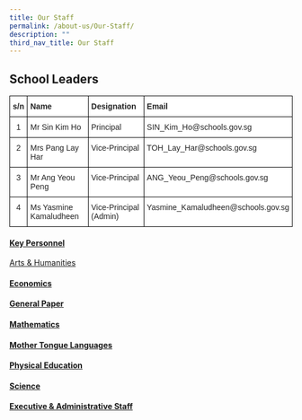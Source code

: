 ```yaml
---
title: Our Staff
permalink: /about-us/Our-Staff/
description: ""
third_nav_title: Our Staff
---
```

## School Leaders

<style type="text/css">
.tg  {border-collapse:collapse;border-spacing:0;}
.tg td{border-color:black;border-style:solid;border-width:1px;font-family:Arial, sans-serif;font-size:14px;
  overflow:hidden;padding:10px 5px;word-break:normal;}
.tg th{border-color:black;border-style:solid;border-width:1px;font-family:Arial, sans-serif;font-size:14px;
  font-weight:normal;overflow:hidden;padding:10px 5px;word-break:normal;}
.tg .tg-l2bf{background-color:#FFF;color:#222;font-weight:bold;text-align:left;vertical-align:top}
.tg .tg-4ufn{background-color:#FFF;color:#222;font-weight:bold;text-align:center;vertical-align:top}
.tg .tg-lygy{background-color:#FFF;color:#222;text-align:center;vertical-align:top}
.tg .tg-tsok{background-color:#FFF;color:#222;text-align:left;vertical-align:top}
</style>
<table class="tg">
<thead>
  <tr>
    <th class="tg-4ufn">s/n</th>
    <th class="tg-l2bf">Name</th>
    <th class="tg-l2bf">Designation</th>
    <th class="tg-l2bf">Email</th>
  </tr>
</thead>
<tbody>
  <tr>
    <td class="tg-lygy">1</td>
    <td class="tg-tsok">Mr Sin Kim Ho</td>
    <td class="tg-tsok">Principal</td>
    <td class="tg-tsok">SIN_Kim_Ho@schools.gov.sg</td>
  </tr>
  <tr>
    <td class="tg-lygy">2</td>
    <td class="tg-tsok">Mrs Pang Lay Har<br></td>
    <td class="tg-tsok">Vice-Principal<br></td>
    <td class="tg-tsok">TOH_Lay_Har@schools.gov.sg</td>
  </tr>
  <tr>
    <td class="tg-lygy">3</td>
    <td class="tg-tsok">Mr Ang Yeou Peng</td>
    <td class="tg-tsok">Vice-Principal</td>
    <td class="tg-tsok">ANG_Yeou_Peng@schools.gov.sg</td>
  </tr>
  <tr>
    <td class="tg-lygy">4</td>
    <td class="tg-tsok">Ms Yasmine Kamaludheen<br></td>
    <td class="tg-tsok">Vice-Principal (Admin)</td>
    <td class="tg-tsok">Yasmine_Kamaludheen@schools.gov.sg</td>
  </tr>
</tbody>
</table>

#### [Key Personnel](/files/About%20Us/Our%20Staff/TMJC%20Staff%20List_KeyPersonnel_030323.pdf)

[Arts &amp; Humanities](/files/About%20Us/Our%20Staff/tmjc%20staff%20list_artshumanities_040723.pdf)

#### [Economics](/files/About%20Us/Our%20Staff/tmjc%20staff%20list_econs_040723.pdf)

#### [General Paper](/files/About%20Us/Our%20Staff/tmjc%20staff%20list_gp_040723.pdf)

#### [Mathematics](/files/About%20Us/Our%20Staff/tmjc%20staff%20list_maths_040723.pdf)

#### [Mother Tongue Languages](/files/About%20Us/Our%20Staff/TMJC%20Staff%20List_MotherTongue_030323.pdf)

#### [Physical Education](/files/About%20Us/Our%20Staff/TMJC%20Staff%20List_PE_030323.pdf)

#### [Science](/files/About%20Us/Our%20Staff/tmjc%20staff%20list_science_040723.pdf)

#### [Executive &amp; Administrative Staff](/files/About%20Us/Our%20Staff/TMJC%20Staff%20List_EAS_030323.pdf)
